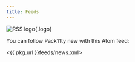 ```yaml
---
title: Feeds
---
```


![RSS logo](/images/feed.png){.logo}

You can follow Pack11ty new with this Atom feed:

<{{ pkg.url }}feeds/news.xml>
